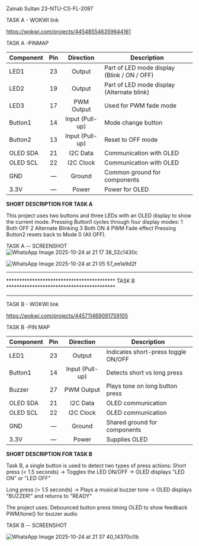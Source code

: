 Zainab Sultan
23-NTU-CS-FL-2097

TASK A - WOKWI link

https://wokwi.com/projects/445485546359644161

TASK A -PINMAP

| Component | Pin |    Direction    | Description                                 |
| --------- | :-: | :-------------: | ------------------------------------------- |
| LED1      |  23 |      Output     | Part of LED mode display (Blink / ON / OFF) |
| LED2      |  19 |      Output     | Part of LED mode display (Alternate blink)  |
| LED3      |  17 |    PWM Output   | Used for PWM fade mode                      |
| Button1   |  14 | Input (Pull-up) | Mode change button                          |
| Button2   |  13 | Input (Pull-up) | Reset to OFF mode                           |
| OLED SDA  |  21 |     I2C Data    | Communication with OLED                     |
| OLED SCL  |  22 |    I2C Clock    | Communication with OLED                     |
| GND       |  —  |      Ground     | Common ground for components                |
| 3.3V      |  —  |      Power      | Power for OLED                              |

**SHORT DESCRIPTION FOR TASK A**

This project uses two buttons and three LEDs with an OLED display to show the current mode.
Pressing Button1 cycles through four display modes:
1️ Both OFF
2️ Alternate Blinking
3️ Both ON
4️ PWM Fade effect
Pressing Button2 resets back to Mode 0 (All OFF).

TASK A -- SCREENSHOT
![WhatsApp Image 2025-10-24 at 21 17 38_52c1430c](https://github.com/user-attachments/assets/cc587e04-9d1a-4a27-8093-05f4af549225)

![WhatsApp Image 2025-10-24 at 21 05 57_ee1a9d2f](https://github.com/user-attachments/assets/463a33f6-0649-4555-9842-4094fd138783)


************************************************************************************************
******************************************   TASK B   ******************************************
************************************************************************************************
TASK B - WOKWI link

https://wokwi.com/projects/445711469091759105

TASK B -PIN MAP

| Component | Pin |    Direction    | Description                         |
| --------- | :-: | :-------------: | ----------------------------------- |
| LED1      |  23 |      Output     | Indicates short-press toggle ON/OFF |
| Button1   |  14 | Input (Pull-up) | Detects short vs long press         |
| Buzzer    |  27 |    PWM Output   | Plays tone on long button press     |
| OLED SDA  |  21 |     I2C Data    | OLED communication                  |
| OLED SCL  |  22 |    I2C Clock    | OLED communication                  |
| GND       |  —  |      Ground     | Shared ground for components        |
| 3.3V      |  —  |      Power      | Supplies OLED                       |



**SHORT DESCRIPTION FOR TASK B**

Task B, a single button is used to detect two types of press actions:
 Short press (< 1.5 seconds)
→ Toggles the LED ON/OFF
→ OLED displays "LED ON" or "LED OFF"

 Long press (> 1.5 seconds)
→ Plays a musical buzzer tone
→ OLED displays "BUZZER!" and returns to "READY"

The project uses:
Debounced button press timing
OLED to show feedback
PWM/tone() for buzzer audio

TASK B -- SCREENSHOT

![WhatsApp Image 2025-10-24 at 21 37 40_14370c0b](https://github.com/user-attachments/assets/64db5c2f-4eb6-407d-bf54-3f920b952318)





